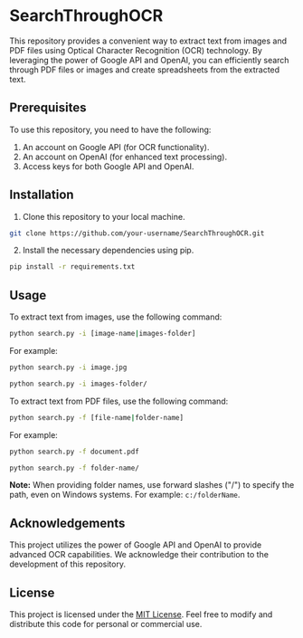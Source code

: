 # SearchThroughOCR

This repository provides a convenient way to extract text from images and PDF files using Optical Character Recognition (OCR) technology. By leveraging the power of Google API and OpenAI, you can efficiently search through PDF files or images and create spreadsheets from the extracted text.

## Prerequisites

To use this repository, you need to have the following:

1. An account on Google API (for OCR functionality).
2. An account on OpenAI (for enhanced text processing).
3. Access keys for both Google API and OpenAI.

## Installation

1. Clone this repository to your local machine.

```bash
git clone https://github.com/your-username/SearchThroughOCR.git
```

2. Install the necessary dependencies using pip.

```bash
pip install -r requirements.txt
```

## Usage

To extract text from images, use the following command:

```bash
python search.py -i [image-name|images-folder]
```

For example:

```bash
python search.py -i image.jpg
```

```bash
python search.py -i images-folder/
```

To extract text from PDF files, use the following command:

```bash
python search.py -f [file-name|folder-name]
```

For example:

```bash
python search.py -f document.pdf
```

```bash
python search.py -f folder-name/
```

**Note:** When providing folder names, use forward slashes ("/") to specify the path, even on Windows systems. For example: `c:/folderName`.

## Acknowledgements

This project utilizes the power of Google API and OpenAI to provide advanced OCR capabilities. We acknowledge their contribution to the development of this repository.

## License

This project is licensed under the [MIT License](LICENSE). Feel free to modify and distribute this code for personal or commercial use.
